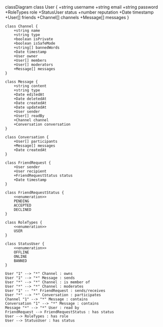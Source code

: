 classDiagram
    class User {
        +string username
        +string email
        +string password
        +RoleTypes role
        +StatusUser status
        +number reputation
        +Date timestamp
        +User[] friends
        +Channel[] channels
        +Message[] messages
    }

    class Channel {
        +string name
        +string type
        +boolean isPrivate
        +boolean isSafeMode
        +string[] bannedWords
        +Date timestamp
        +User owner
        +User[] members
        +User[] moderators
        +Message[] messages
    }

    class Message {
        +string content
        +string type
        +Date editedAt
        +Date deletedAt
        +Date createdAt
        +Date updatedAt
        +User sender
        +User[] readBy
        +Channel channel
        +Conversation conversation
    }

    class Conversation {
        +User[] participants
        +Message[] messages
        +Date createdAt
    }

    class FriendRequest {
        +User sender
        +User recipient
        +FriendRequestStatus status
        +Date timestamp
    }

    class FriendRequestStatus {
        <<enumeration>>
        PENDING
        ACCEPTED
        DECLINED
    }

    class RoleTypes {
        <<enumeration>>
        USER
    }

    class StatusUser {
        <<enumeration>>
        OFFLINE
        ONLINE
        BANNED
    }

    User "1" --> "*" Channel : owns
    User "1" --> "*" Message : sends
    User "*" --> "*" Channel : is member of
    User "*" --> "*" Channel : moderates
    User "1" -- "*" FriendRequest : sends/receives
    User "*" --> "*" Conversation : participates
    Channel "1" --> "*" Message : contains
    Conversation "1" --> "*" Message : contains
    Message "*" --> "*" User : read by
    FriendRequest --> FriendRequestStatus : has status
    User --> RoleTypes : has role
    User --> StatusUser : has status